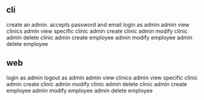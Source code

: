 cli
---
create an admin. accepts password and email
login as admin
admin view clinics
admin view specific clinic
admin create clinic
admin modify clinic
admin delete clinic
admin create employee
admin modify employee
admin delete employee

web
---
login as admin
logout as admin
admin view clinics
admin view specific clinic
admin create clinic
admin modify clinic
admin delete clinic
admin create employee
admin modify employee
admin delete employee
